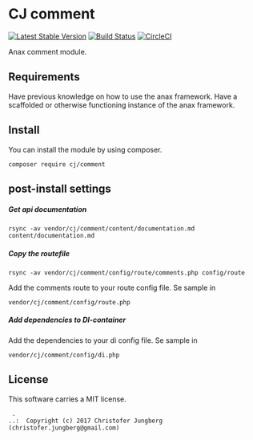 CJ comment
==================================

[![Latest Stable Version](https://poser.pugx.org/cj/comments/v/stable)](https://packagist.org/packages/Barelydead/comment)
[![Build Status](https://travis-ci.org/Barelydead/comment.svg?branch=master)](https://travis-ci.org/barelydead/comment)
[![CircleCI](https://circleci.com/gh/barelydead/comment.svg?style=svg)](https://circleci.com/gh/barelydead/comment)


Anax comment module.

Requirements
-----------------
Have previous knowledge on how to use the anax framework.
Have a scaffolded or otherwise functioning instance of the anax framework.


Install
--------------------
You can install the module by using composer.
```
composer require cj/comment
```

post-install settings
----------------------------------
##### Get api documentation
```
rsync -av vendor/cj/comment/content/documentation.md content/documentation.md
```

##### Copy the routefile
```
rsync -av vendor/cj/comment/config/route/comments.php config/route
```
Add the comments route to your route config file. Se sample in
```
vendor/cj/comment/config/route.php
```

##### Add dependencies to DI-container
Add the dependencies to your di config file. Se sample in
```
vendor/cj/comment/config/di.php
```




License
------------------

This software carries a MIT license.



```
 .  
..:  Copyright (c) 2017 Christofer Jungberg (christofer.jungberg@gmail.com)
```
